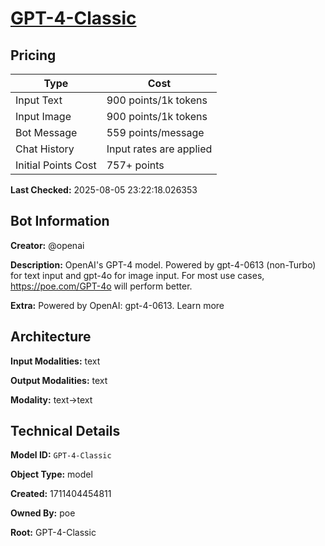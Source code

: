 # [GPT-4-Classic](https://poe.com/GPT-4-Classic)

## Pricing

| Type | Cost |
|------|------|
| Input Text | 900 points/1k tokens |
| Input Image | 900 points/1k tokens |
| Bot Message | 559 points/message |
| Chat History | Input rates are applied |
| Initial Points Cost | 757+ points |

**Last Checked:** 2025-08-05 23:22:18.026353


## Bot Information

**Creator:** @openai

**Description:** OpenAI's GPT-4 model. Powered by gpt-4-0613 (non-Turbo) for text input and gpt-4o for image input. For most use cases, https://poe.com/GPT-4o will perform better.

**Extra:** Powered by OpenAI: gpt-4-0613. Learn more


## Architecture

**Input Modalities:** text

**Output Modalities:** text

**Modality:** text->text


## Technical Details

**Model ID:** `GPT-4-Classic`

**Object Type:** model

**Created:** 1711404454811

**Owned By:** poe

**Root:** GPT-4-Classic

